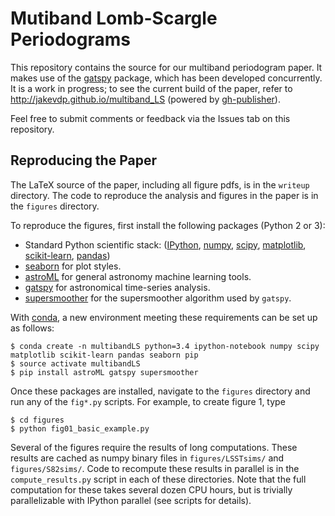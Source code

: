 Mutiband Lomb-Scargle Periodograms
==================================
This repository contains the source for our multiband periodogram paper.
It makes use of the [gatspy](http://github.com/jakevdp/gatspy/) package,
which has been developed concurrently.
It is a work in progress; to see the current build of the paper,
refer to http://jakevdp.github.io/multiband_LS (powered by [gh-publisher](https://github.com/ewanmellor/gh-publisher)).

Feel free to submit comments or feedback via the Issues tab on this repository.


Reproducing the Paper
---------------------
The LaTeX source of the paper, including all figure pdfs, is in the ``writeup`` directory. The code to reproduce the analysis and figures in the paper is in the ``figures`` directory.

To reproduce the figures, first install the following packages (Python 2 or 3):

- Standard Python scientific stack: ([IPython](http://ipython.org), [numpy](http://numpy.org), [scipy](http://scipy.org), [matplotlib](http://matplotlib.org), [scikit-learn](http://scikit-learn.org), [pandas](http://pandas.pydata.org/))
- [seaborn](http://stanford.edu/~mwaskom/software/seaborn/) for plot styles.
- [astroML](http://astroML.org) for general astronomy machine learning tools.
- [gatspy](http://github.com/astroML/gatspy) for astronomical time-series analysis.
- [supersmoother](http://github.com/jakevdp/supersmoother) for the supersmoother algorithm used by ``gatspy``.

With [conda](http://conda.pydata.org/miniconda.html), a new environment meeting these requirements can be set up as follows:

```
$ conda create -n multibandLS python=3.4 ipython-notebook numpy scipy matplotlib scikit-learn pandas seaborn pip
$ source activate multibandLS
$ pip install astroML gatspy supersmoother
```

Once these packages are installed, navigate to the ``figures`` directory and run any of the ``fig*.py`` scripts. For example, to create figure 1, type
```
$ cd figures
$ python fig01_basic_example.py
```

Several of the figures require the results of long computations. These results are cached as numpy binary files in ``figures/LSSTsims/`` and ``figures/S82sims/``. Code to recompute these results in parallel is in the ``compute_results.py`` script in each of these directories. Note that the full computation for these takes several dozen CPU hours, but is trivially parallelizable with IPython parallel (see scripts for details).